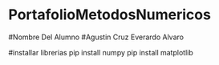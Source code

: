 # PortafolioMetodosNumericos

#Nombre Del Alumno 
#Agustin Cruz Everardo Alvaro

#installar librerias 
pip install numpy
pip install matplotlib



